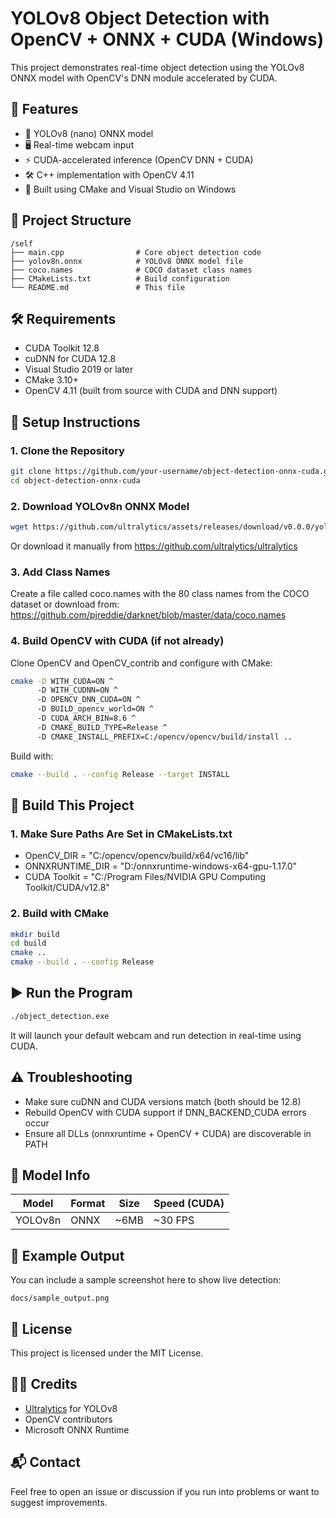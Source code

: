 # YOLOv8 Object Detection with OpenCV + ONNX + CUDA (Windows)

This project demonstrates real-time object detection using the YOLOv8 ONNX model with OpenCV's DNN module accelerated by CUDA.

## 🚀 Features

- 🧠 YOLOv8 (nano) ONNX model  
- 🖥️ Real-time webcam input  
- ⚡ CUDA-accelerated inference (OpenCV DNN + CUDA)  
- 🛠️ C++ implementation with OpenCV 4.11  
- 🧱 Built using CMake and Visual Studio on Windows  

## 🧾 Project Structure

```
/self
├── main.cpp                # Core object detection code
├── yolov8n.onnx            # YOLOv8 ONNX model file
├── coco.names              # COCO dataset class names
├── CMakeLists.txt          # Build configuration
└── README.md               # This file
```

## 🛠️ Requirements

- CUDA Toolkit 12.8  
- cuDNN for CUDA 12.8  
- Visual Studio 2019 or later  
- CMake 3.10+  
- OpenCV 4.11 (built from source with CUDA and DNN support)  

## 🧰 Setup Instructions

### 1. Clone the Repository

```bash
git clone https://github.com/your-username/object-detection-onnx-cuda.git
cd object-detection-onnx-cuda
```

### 2. Download YOLOv8n ONNX Model

```bash
wget https://github.com/ultralytics/assets/releases/download/v0.0.0/yolov8n.onnx
```

Or download it manually from https://github.com/ultralytics/ultralytics

### 3. Add Class Names

Create a file called coco.names with the 80 class names from the COCO dataset or download from:  
https://github.com/pjreddie/darknet/blob/master/data/coco.names

### 4. Build OpenCV with CUDA (if not already)

Clone OpenCV and OpenCV_contrib and configure with CMake:

```bash
cmake -D WITH_CUDA=ON ^
      -D WITH_CUDNN=ON ^
      -D OPENCV_DNN_CUDA=ON ^
      -D BUILD_opencv_world=ON ^
      -D CUDA_ARCH_BIN=8.6 ^
      -D CMAKE_BUILD_TYPE=Release ^
      -D CMAKE_INSTALL_PREFIX=C:/opencv/opencv/build/install ..
```

Build with:

```bash
cmake --build . --config Release --target INSTALL
```

## 🧪 Build This Project

### 1. Make Sure Paths Are Set in CMakeLists.txt

- OpenCV_DIR = "C:/opencv/opencv/build/x64/vc16/lib"
- ONNXRUNTIME_DIR = "D:/onnxruntime-windows-x64-gpu-1.17.0"
- CUDA Toolkit = "C:/Program Files/NVIDIA GPU Computing Toolkit/CUDA/v12.8"

### 2. Build with CMake

```bash
mkdir build
cd build
cmake ..
cmake --build . --config Release
```

## ▶️ Run the Program

```bash
./object_detection.exe
```

It will launch your default webcam and run detection in real-time using CUDA.

## ⚠️ Troubleshooting

- Make sure cuDNN and CUDA versions match (both should be 12.8)  
- Rebuild OpenCV with CUDA support if DNN_BACKEND_CUDA errors occur  
- Ensure all DLLs (onnxruntime + OpenCV + CUDA) are discoverable in PATH  

## 📄 Model Info

| Model     | Format | Size | Speed (CUDA) |
|-----------|--------|------|--------------|
| YOLOv8n   | ONNX   | ~6MB | ~30 FPS      |

## 📸 Example Output

You can include a sample screenshot here to show live detection:

```
docs/sample_output.png
```

## 📜 License

This project is licensed under the MIT License.

## 🙋‍♂️ Credits

- [Ultralytics](https://github.com/ultralytics) for YOLOv8  
- OpenCV contributors  
- Microsoft ONNX Runtime

## 📬 Contact

Feel free to open an issue or discussion if you run into problems or want to suggest improvements.
